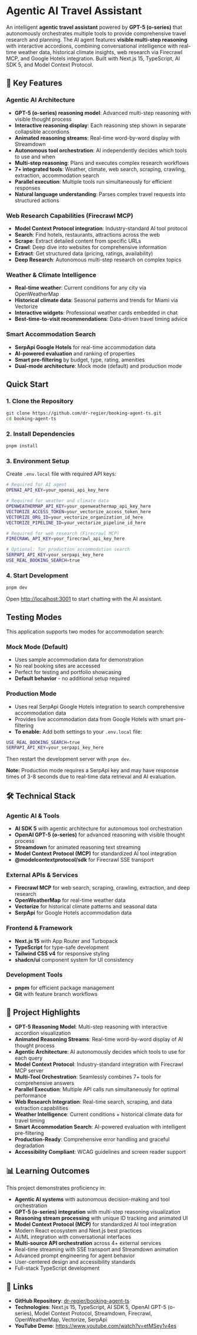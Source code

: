 # Agentic AI Travel Assistant

An intelligent **agentic travel assistant** powered by **GPT-5 (o-series)** that autonomously orchestrates multiple tools to provide comprehensive travel research and planning. The AI agent features **visible multi-step reasoning** with interactive accordions, combining conversational intelligence with real-time weather data, historical climate insights, web research via Firecrawl MCP, and Google Hotels integration. Built with Next.js 15, TypeScript, AI SDK 5, and Model Context Protocol.

## 🚀 Key Features

### **Agentic AI Architecture**
- **GPT-5 (o-series) reasoning model**: Advanced multi-step reasoning with visible thought process
- **Interactive reasoning display**: Each reasoning step shown in separate collapsible accordions
- **Animated reasoning streams**: Real-time word-by-word display with Streamdown
- **Autonomous tool orchestration**: AI independently decides which tools to use and when
- **Multi-step reasoning**: Plans and executes complex research workflows
- **7+ integrated tools**: Weather, climate, web search, scraping, crawling, extraction, accommodation search
- **Parallel execution**: Multiple tools run simultaneously for efficient responses
- **Natural language understanding**: Parses complex travel requests into structured actions

### **Web Research Capabilities (Firecrawl MCP)**
- **Model Context Protocol integration**: Industry-standard AI tool protocol
- **Search**: Find hotels, restaurants, attractions across the web
- **Scrape**: Extract detailed content from specific URLs
- **Crawl**: Deep dive into websites for comprehensive information
- **Extract**: Get structured data (pricing, ratings, availability)
- **Deep Research**: Autonomous multi-step research on complex topics

### **Weather & Climate Intelligence**
- **Real-time weather**: Current conditions for any city via OpenWeatherMap
- **Historical climate data**: Seasonal patterns and trends for Miami via Vectorize
- **Interactive widgets**: Professional weather cards embedded in chat
- **Best-time-to-visit recommendations**: Data-driven travel timing advice

### **Smart Accommodation Search**
- **SerpApi Google Hotels** for real-time accommodation data
- **AI-powered evaluation** and ranking of properties
- **Smart pre-filtering** by budget, type, rating, amenities
- **Dual-mode architecture**: Mock mode (default) and production mode

## Quick Start

### 1. Clone the Repository
```bash
git clone https://github.com/dr-regier/booking-agent-ts.git
cd booking-agent-ts
```

### 2. Install Dependencies
```bash
pnpm install
```

### 3. Environment Setup
Create `.env.local` file with required API keys:
```bash
# Required for AI agent
OPENAI_API_KEY=your_openai_api_key_here

# Required for weather and climate data
OPENWEATHERMAP_API_KEY=your_openweathermap_api_key_here
VECTORIZE_ACCESS_TOKEN=your_vectorize_access_token_here
VECTORIZE_ORG_ID=your_vectorize_organization_id_here
VECTORIZE_PIPELINE_ID=your_vectorize_pipeline_id_here

# Required for web research (Firecrawl MCP)
FIRECRAWL_API_KEY=your_firecrawl_api_key_here

# Optional: for production accommodation search
SERPAPI_API_KEY=your_serpapi_key_here
USE_REAL_BOOKING_SEARCH=true
```

### 4. Start Development
```bash
pnpm dev
```

Open [http://localhost:3001](http://localhost:3001) to start chatting with the AI assistant.

## Testing Modes

This application supports two modes for accommodation search:

### Mock Mode (Default)
- Uses sample accommodation data for demonstration
- No real booking sites are accessed
- Perfect for testing and portfolio showcasing
- **Default behavior** - no additional setup required

### Production Mode
- Uses real SerpApi Google Hotels integration to search comprehensive accommodation data
- Provides live accommodation data from Google Hotels with smart pre-filtering
- **To enable:** Add both settings to your `.env.local` file:
```bash
USE_REAL_BOOKING_SEARCH=true
SERPAPI_API_KEY=your_serpapi_key_here
```
Then restart the development server with `pnpm dev`.

**Note:** Production mode requires a SerpApi key and may have response times of 3-8 seconds due to real-time data retrieval and AI evaluation.

## 🛠️ Technical Stack

### **Agentic AI & Tools**
- **AI SDK 5** with agentic architecture for autonomous tool orchestration
- **OpenAI GPT-5 (o-series)** for advanced reasoning with visible thought process
- **Streamdown** for animated reasoning text streaming
- **Model Context Protocol (MCP)** for standardized AI tool integration
- **@modelcontextprotocol/sdk** for Firecrawl SSE transport

### **External APIs & Services**
- **Firecrawl MCP** for web search, scraping, crawling, extraction, and deep research
- **OpenWeatherMap** for real-time weather data
- **Vectorize** for historical climate patterns and seasonal data
- **SerpApi** for Google Hotels accommodation data

### **Frontend & Framework**
- **Next.js 15** with App Router and Turbopack
- **TypeScript** for type-safe development
- **Tailwind CSS v4** for responsive styling
- **shadcn/ui** component system for UI consistency

### **Development Tools**
- **pnpm** for efficient package management
- **Git** with feature branch workflows

## 🎯 Project Highlights

- **GPT-5 Reasoning Model**: Multi-step reasoning with interactive accordion visualization
- **Animated Reasoning Streams**: Real-time word-by-word display of AI thought process
- **Agentic Architecture**: AI autonomously decides which tools to use for each query
- **Model Context Protocol**: Industry-standard integration with Firecrawl MCP server
- **Multi-Tool Orchestration**: Seamlessly combines 7+ tools for comprehensive answers
- **Parallel Execution**: Multiple API calls run simultaneously for optimal performance
- **Web Research Integration**: Real-time search, scraping, and data extraction capabilities
- **Weather Intelligence**: Current conditions + historical climate data for travel timing
- **Smart Accommodation Search**: AI-powered evaluation with intelligent pre-filtering
- **Production-Ready**: Comprehensive error handling and graceful degradation
- **Accessibility Compliant**: WCAG guidelines and screen reader support

## 📊 Learning Outcomes

This project demonstrates proficiency in:
- **Agentic AI systems** with autonomous decision-making and tool orchestration
- **GPT-5 (o-series) integration** with multi-step reasoning visualization
- **Reasoning stream processing** with unique ID tracking and animated UI
- **Model Context Protocol (MCP)** for standardized AI tool integration
- Modern React ecosystem and Next.js best practices
- AI/ML integration with conversational interfaces
- **Multi-source API orchestration** across 4+ external services
- Real-time streaming with SSE transport and Streamdown animation
- Advanced prompt engineering for agent behavior
- User-centered design and accessibility standards
- Full-stack TypeScript development

## 🔗 Links

- **GitHub Repository**: [dr-regier/booking-agent-ts](https://github.com/dr-regier/booking-agent-ts)
- **Technologies**: Next.js 15, TypeScript, AI SDK 5, OpenAI GPT-5 (o-series), Model Context Protocol, Streamdown, Firecrawl, OpenWeatherMap, Vectorize, SerpApi
- **YouTube Demo**: https://www.youtube.com/watch?v=etMSey1v4es
